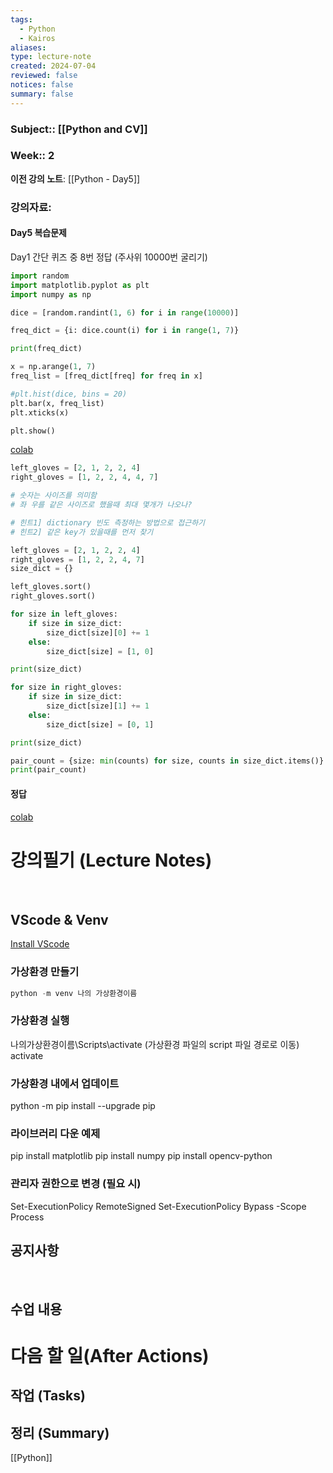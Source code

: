 ```yaml
---
tags:
  - Python
  - Kairos
aliases: 
type: lecture-note
created: 2024-07-04
reviewed: false
notices: false
summary: false
---
```

### **Subject**:: [[Python and CV]]
### **Week**:: 2

**이전 강의 노트**: [[Python - Day5]]

### 강의자료: 
#### Day5 복습문제

Day1 간단 퀴즈 중 8번 정답 (주사위 10000번 굴리기)

```python
import random
import matplotlib.pyplot as plt
import numpy as np

dice = [random.randint(1, 6) for i in range(10000)]

freq_dict = {i: dice.count(i) for i in range(1, 7)}

print(freq_dict)

x = np.arange(1, 7)
freq_list = [freq_dict[freq] for freq in x]

#plt.hist(dice, bins = 20)
plt.bar(x, freq_list)
plt.xticks(x)

plt.show()
```

[colab](https://colab.research.google.com/drive/1CPpvJqsdwBblw_AOjq8j_jawKeo-gR3I?hl=ko#scrollTo=C0uUP0CDMXRz)

```python
left_gloves = [2, 1, 2, 2, 4]
right_gloves = [1, 2, 2, 4, 4, 7]

# 숫자는 사이즈를 의미함
# 좌 우를 같은 사이즈로 했을때 최대 몇개가 나오나?

# 힌트1] dictionary 빈도 측정하는 방법으로 접근하기
# 힌트2] 같은 key가 있을때를 먼저 찾기 
```

```python
left_gloves = [2, 1, 2, 2, 4]
right_gloves = [1, 2, 2, 4, 7]
size_dict = {}

left_gloves.sort()
right_gloves.sort()

for size in left_gloves:
    if size in size_dict:
        size_dict[size][0] += 1
    else:
        size_dict[size] = [1, 0]

print(size_dict)

for size in right_gloves:
    if size in size_dict:
        size_dict[size][1] += 1
    else:
        size_dict[size] = [0, 1]

print(size_dict)

pair_count = {size: min(counts) for size, counts in size_dict.items()}
print(pair_count)
```
#### 정답

[colab](https://colab.research.google.com/drive/1Qel-MHTy3g38cQL_PO3sjt9TiN7sEp9F)

# 강의필기 (Lecture Notes)
<br>

## VScode & Venv

[Install VScode](https://code.visualstudio.com/docs/python/python-quick-start)

### 가상환경 만들기

```python
python -m venv 나의 가상환경이름
```

### 가상환경 실행

나의가상환경이름\Scripts\activate (가상환경 파일의 script 파일 경로로 이동) activate

### 가상환경 내에서 업데이트

python -m pip install --upgrade pip

### 라이브러리 다운 예제

pip install matplotlib pip install numpy pip install opencv-python

### 관리자 권한으로 변경 (필요 시)

Set-ExecutionPolicy RemoteSigned Set-ExecutionPolicy Bypass -Scope Process

## 공지사항
<br>



## 수업 내용


# 다음 할 일(After Actions)
## 작업 (Tasks)


## 정리 (Summary)
[[Python]]

